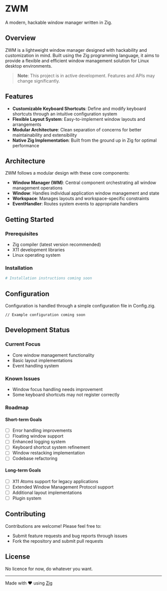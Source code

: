 # ZWM

A modern, hackable window manager written in Zig.

## Overview

ZWM is a lightweight window manager designed with hackability and customization in mind. Built using the Zig programming language, it aims to provide a flexible and efficient window management solution for Linux desktop environments.

> **Note**: This project is in active development. Features and APIs may change significantly.

## Features

- **Customizable Keyboard Shortcuts**: Define and modify keyboard shortcuts through an intuitive configuration system
- **Flexible Layout System**: Easy-to-implement window layouts and arrangements
- **Modular Architecture**: Clean separation of concerns for better maintainability and extensibility
- **Native Zig Implementation**: Built from the ground up in Zig for optimal performance

## Architecture

ZWM follows a modular design with these core components:

- **Window Manager (WM)**: Central component orchestrating all window management operations
- **Window**: Handles individual application window management and state
- **Workspace**: Manages layouts and workspace-specific constraints
- **EventHandler**: Routes system events to appropriate handlers

## Getting Started

### Prerequisites

- Zig compiler (latest version recommended)
- X11 development libraries
- Linux operating system

### Installation

```bash
# Installation instructions coming soon
```

## Configuration

Configuration is handled through a simple configuration file in Config.zig.

```zig
// Example configuration coming soon
```

## Development Status

### Current Focus

- Core window management functionality
- Basic layout implementations
- Event handling system

### Known Issues

- Window focus handling needs improvement
- Some keyboard shortcuts may not register correctly

### Roadmap

#### Short-term Goals

- [ ] Error handling improvements
- [ ] Floating window support
- [ ] Enhanced logging system
- [ ] Keyboard shortcut system refinement
- [ ] Window restacking implementation
- [ ] Codebase refactoring

#### Long-term Goals

- [ ] X11 Atoms support for legacy applications
- [ ] Extended Window Management Protocol support
- [ ] Additional layout implementations
- [ ] Plugin system

## Contributing

Contributions are welcome! Please feel free to:

- Submit feature requests and bug reports through issues
- Fork the repository and submit pull requests

## License

No licence for now, do whatever you want.

---

Made with ❤️ using [Zig](https://ziglang.org/)
